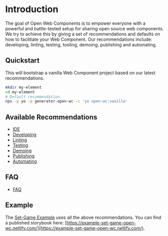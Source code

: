 # Introduction

The goal of Open Web Components is to empower everyone with a powerful and battle-tested setup for sharing open source web components. We try to achieve this by giving a set of recommendations and defaults on how to facilitate your Web Component. Our recommendations include: developing, linting, testing, tooling, demoing, publishing and automating.

## Quickstart

This will bootstrap a vanilla Web Component project based on our latest recommendations.

```bash
mkdir my-element
cd my-element
# Default recommendation
npx -p yo -p generator-open-wc -c 'yo open-wc:vanilla'
```

## Available Recommendations
- [IDE](/ide/)
- [Developing](/developing/)
- [Linting](/linting/)
- [Testing](/testing/)
- [Demoing](/demoing/)
- [Publishing](/publishing/)
- [Automating](/automating/)

## FAQ
- [FAQ](/faq/)

## Example
The [Set-Game Example](https://github.com/open-wc/example-vanilla-set-game/) uses all the above recommendations.
You can find a published storybook here: [https://example-set-game-open-wc.netlify.com/](https://example-set-game-open-wc.netlify.com/).
